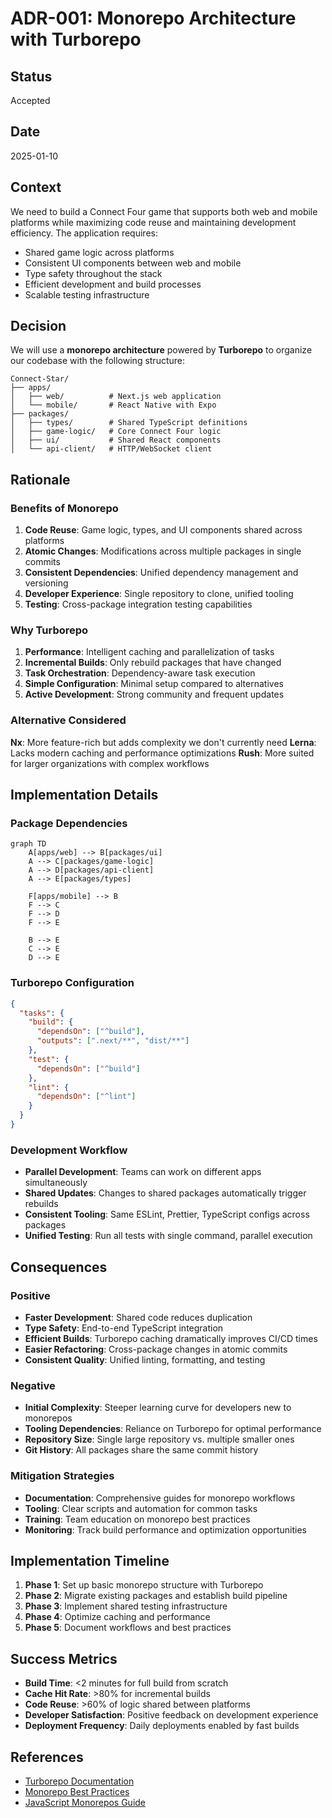 # ADR-001: Monorepo Architecture with Turborepo

## Status

Accepted

## Date

2025-01-10

## Context

We need to build a Connect Four game that supports both web and mobile platforms while maximizing code reuse and maintaining development efficiency. The application requires:

- Shared game logic across platforms
- Consistent UI components between web and mobile
- Type safety throughout the stack
- Efficient development and build processes
- Scalable testing infrastructure

## Decision

We will use a **monorepo architecture** powered by **Turborepo** to organize our codebase with the following structure:

```
Connect-Star/
├── apps/
│   ├── web/          # Next.js web application
│   └── mobile/       # React Native with Expo
├── packages/
│   ├── types/        # Shared TypeScript definitions
│   ├── game-logic/   # Core Connect Four logic
│   ├── ui/           # Shared React components
│   └── api-client/   # HTTP/WebSocket client
```

## Rationale

### Benefits of Monorepo

1. **Code Reuse**: Game logic, types, and UI components shared across platforms
2. **Atomic Changes**: Modifications across multiple packages in single commits
3. **Consistent Dependencies**: Unified dependency management and versioning
4. **Developer Experience**: Single repository to clone, unified tooling
5. **Testing**: Cross-package integration testing capabilities

### Why Turborepo

1. **Performance**: Intelligent caching and parallelization of tasks
2. **Incremental Builds**: Only rebuild packages that have changed
3. **Task Orchestration**: Dependency-aware task execution
4. **Simple Configuration**: Minimal setup compared to alternatives
5. **Active Development**: Strong community and frequent updates

### Alternative Considered

**Nx**: More feature-rich but adds complexity we don't currently need
**Lerna**: Lacks modern caching and performance optimizations
**Rush**: More suited for larger organizations with complex workflows

## Implementation Details

### Package Dependencies

```mermaid
graph TD
    A[apps/web] --> B[packages/ui]
    A --> C[packages/game-logic]
    A --> D[packages/api-client]
    A --> E[packages/types]

    F[apps/mobile] --> B
    F --> C
    F --> D
    F --> E

    B --> E
    C --> E
    D --> E
```

### Turborepo Configuration

```json
{
  "tasks": {
    "build": {
      "dependsOn": ["^build"],
      "outputs": [".next/**", "dist/**"]
    },
    "test": {
      "dependsOn": ["^build"]
    },
    "lint": {
      "dependsOn": ["^lint"]
    }
  }
}
```

### Development Workflow

- **Parallel Development**: Teams can work on different apps simultaneously
- **Shared Updates**: Changes to shared packages automatically trigger rebuilds
- **Consistent Tooling**: Same ESLint, Prettier, TypeScript configs across packages
- **Unified Testing**: Run all tests with single command, parallel execution

## Consequences

### Positive

- **Faster Development**: Shared code reduces duplication
- **Type Safety**: End-to-end TypeScript integration
- **Efficient Builds**: Turborepo caching dramatically improves CI/CD times
- **Easier Refactoring**: Cross-package changes in atomic commits
- **Consistent Quality**: Unified linting, formatting, and testing

### Negative

- **Initial Complexity**: Steeper learning curve for developers new to monorepos
- **Tooling Dependencies**: Reliance on Turborepo for optimal performance
- **Repository Size**: Single large repository vs. multiple smaller ones
- **Git History**: All packages share the same commit history

### Mitigation Strategies

- **Documentation**: Comprehensive guides for monorepo workflows
- **Tooling**: Clear scripts and automation for common tasks
- **Training**: Team education on monorepo best practices
- **Monitoring**: Track build performance and optimization opportunities

## Implementation Timeline

1. **Phase 1**: Set up basic monorepo structure with Turborepo
2. **Phase 2**: Migrate existing packages and establish build pipeline
3. **Phase 3**: Implement shared testing infrastructure
4. **Phase 4**: Optimize caching and performance
5. **Phase 5**: Document workflows and best practices

## Success Metrics

- **Build Time**: <2 minutes for full build from scratch
- **Cache Hit Rate**: >80% for incremental builds
- **Code Reuse**: >60% of logic shared between platforms
- **Developer Satisfaction**: Positive feedback on development experience
- **Deployment Frequency**: Daily deployments enabled by fast builds

## References

- [Turborepo Documentation](https://turbo.build/)
- [Monorepo Best Practices](https://monorepo.tools/)
- [JavaScript Monorepos Guide](https://www.toptal.com/front-end/guide-to-monorepos)
